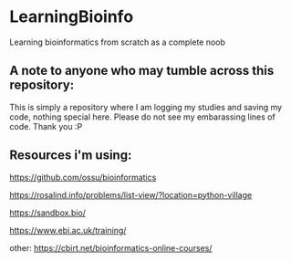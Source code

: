 # LearningBioinfo
Learning bioinformatics from scratch as a complete noob 

## A note to anyone who may tumble across this repository: 

This is simply a repository where I am logging my studies and saving my code, nothing special here. Please do not see my embarassing lines of code. Thank you :P 

## Resources i'm using: 

https://github.com/ossu/bioinformatics

https://rosalind.info/problems/list-view/?location=python-village

https://sandbox.bio/

https://www.ebi.ac.uk/training/

other: https://cbirt.net/bioinformatics-online-courses/
